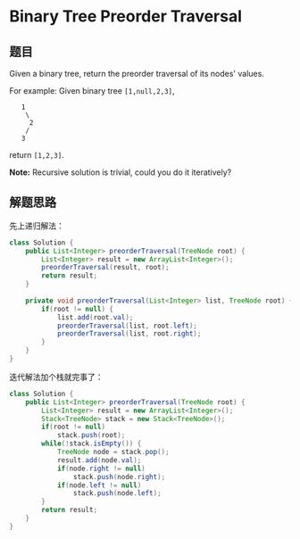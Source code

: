 # Binary Tree Preorder Traversal

## 题目

Given a binary tree, return the preorder traversal of its nodes' values.

For example:
Given binary tree `[1,null,2,3]`,

```
   1
    \
     2
    /
   3
```

return `[1,2,3]`.

**Note:** Recursive solution is trivial, could you do it iteratively?

## 解题思路

先上递归解法：

```java
class Solution {
    public List<Integer> preorderTraversal(TreeNode root) {
        List<Integer> result = new ArrayList<Integer>();
        preorderTraversal(result, root);
        return result;
    }
    
    private void preorderTraversal(List<Integer> list, TreeNode root) {
        if(root != null) {
            list.add(root.val);
            preorderTraversal(list, root.left);
            preorderTraversal(list, root.right);
        }
    }
}
```

迭代解法加个栈就完事了：

```java
class Solution {
    public List<Integer> preorderTraversal(TreeNode root) {
        List<Integer> result = new ArrayList<Integer>();
        Stack<TreeNode> stack = new Stack<TreeNode>();
        if(root != null)
            stack.push(root);
        while(!stack.isEmpty()) {
            TreeNode node = stack.pop();
            result.add(node.val);
            if(node.right != null)
                stack.push(node.right);
            if(node.left != null)
                stack.push(node.left);
        }
        return result;
    }
}
```